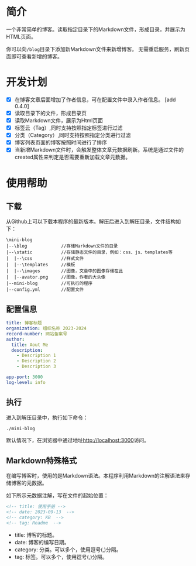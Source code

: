 <!-- title: 使用手册 -->
<!-- date: 2023-09-13  -->
<!-- category: KB  -->
<!-- tag: Readme  -->

# 简介

一个非常简单的博客。读取指定目录下的Markdown文件，形成目录，并展示为HTML页面。

你可以向``/blog``目录下添加新Markdown文件来新增博客。
无需重启服务，刷新页面即可查看新增的博客。

# 开发计划

- [x] 在博客文章后面增加了作者信息，可在配置文件中录入作者信息。 [add 0.4.0]
- [x] 读取目录下的文件，形成目录页
- [x] 读取Markdown文件，展示为Html页面
- [x] 标签云（Tag）,同时支持按照指定标签进行过滤
- [x] 分类（Category）,同时支持按照指定分类进行过滤
- [x] 博客列表页面的博客按照时间进行了排序
- [x] 当新增Markdown文件时，会触发整体文章元数据刷新。系统是通过文件的created属性来判定是否需要重新加载文章元数据。

# 使用帮助

## 下载

从Github上可以下载本程序的最新版本。解压后进入到解压目录，文件结构如下：

```text
\mini-blog
|--\blog             //存储Markdown文件的目录
|--\static           //存储静态文件的目录，例如：css、js、templates等
|  |--\css           //样式文件
|  |--\templates     //模板
|  |--\images        //图像，文章中的图像存储在此
|  |--avator.png     //图像，作者的大头像
|--mini-blog         //可执行的程序
|--config.yml        //配置文件
```

## 配置信息

```yml
title: 博客标题
organization: 组织名称 2023-2024
record-number: 网站备案号
author:
  title: Aout Me
  description:
    - Description 1
    - Description 2
    - Description 3

app-port: 3000
log-level: info
```

## 执行

进入到解压目录中，执行如下命令：

```bash
./mini-blog
```

默认情况下，在浏览器中通过地址[http://localhost:3000](http://localhost:3000)访问。


## Markdown特殊格式

在编写博客时，使用的是Markdown语法。本程序利用Markdown的注解语法来存储博客的元数据。

如下所示元数据注解，写在文件的起始位置：

```md
<!-- title: 使用手册 -->
<!-- date: 2023-09-13  -->
<!-- category: KB  -->
<!-- tag: Readme  -->
```
* title: 博客的标题。
* date: 博客的编写日期。
* category: 分类。可以多个，使用逗号(,)分隔。
* tag: 标签。可以多个，使用逗号(,)分隔。
